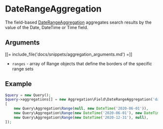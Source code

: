 # DateRangeAggregation

The field-based [DateRangeAggregation](../../api/php_api/php_api_reference/classes/Ibexa-Contracts-Core-Repository-Values-Content-Query-Aggregation-Field-DateRangeAggregation.html) aggregates search results by the value of the Date, DateTime or Time field.

## Arguments

[[= include_file('docs/snippets/aggregation_arguments.md') =]]
- `ranges` - array of Range objects that define the borders of the specific range sets

## Example

``` php
$query = new Query();
$query->aggregations[] = new Aggregation\Field\DateRangeAggregation('date', 'event', 'event_date',
[
    new Query\Aggregation\Range(null, new DateTime('2020-06-01')),
    new Query\Aggregation\Range(new DateTime('2020-06-01'), new DateTime('2020-12-31')),
    new Query\Aggregation\Range(new DateTime('2020-12-31'), null),
]);
```
